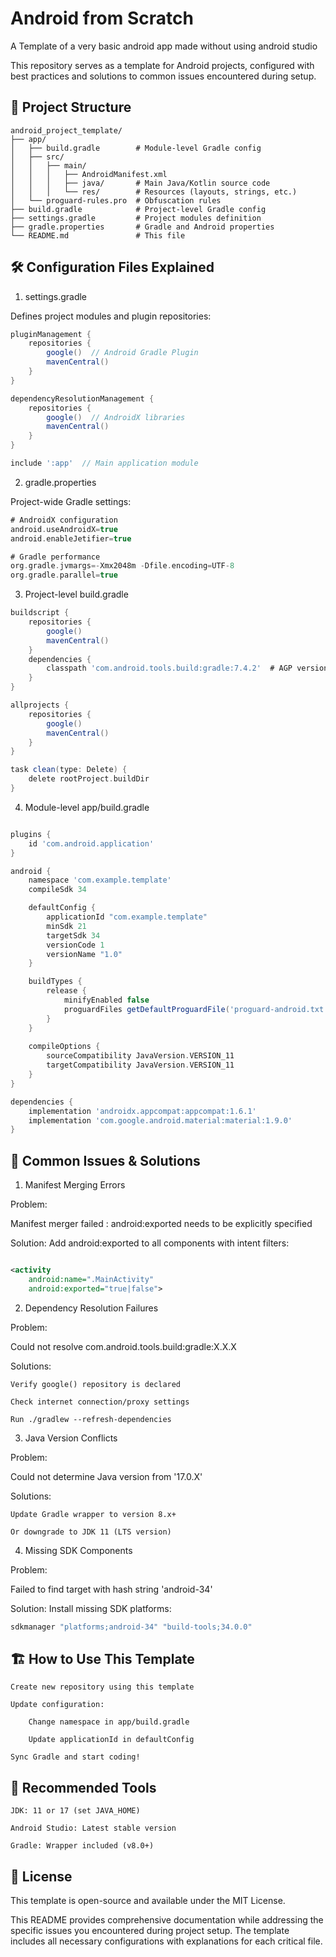 # Android from Scratch

A Template of a very basic android app made without using android studio

This repository serves as a template for Android projects, configured with best practices and solutions to common issues encountered during setup.

## 📁 Project Structure

``` txtgroovygroovy
android_project_template/
├── app/
│   ├── build.gradle        # Module-level Gradle config
│   ├── src/
│   │   ├── main/
│   │   │   ├── AndroidManifest.xml
│   │   │   ├── java/       # Main Java/Kotlin source code
│   │   │   └── res/        # Resources (layouts, strings, etc.)
│   └── proguard-rules.pro  # Obfuscation rules
├── build.gradle            # Project-level Gradle config
├── settings.gradle         # Project modules definition
├── gradle.properties       # Gradle and Android properties
└── README.md               # This file
```

## 🛠️ Configuration Files Explained
1. settings.gradle

Defines project modules and plugin repositories:
``` groovy
pluginManagement {
    repositories {
        google()  // Android Gradle Plugin
        mavenCentral()
    }
}

dependencyResolutionManagement {
    repositories {
        google()  // AndroidX libraries
        mavenCentral()
    }
}

include ':app'  // Main application module
```

2. gradle.properties

Project-wide Gradle settings:

``` groovy
# AndroidX configuration
android.useAndroidX=true
android.enableJetifier=true

# Gradle performance
org.gradle.jvmargs=-Xmx2048m -Dfile.encoding=UTF-8
org.gradle.parallel=true
```

3. Project-level build.gradle

``` groovy
buildscript {
    repositories {
        google()
        mavenCentral()
    }
    dependencies {
        classpath 'com.android.tools.build:gradle:7.4.2'  # AGP version
    }
}

allprojects {
    repositories {
        google()
        mavenCentral()
    }
}

task clean(type: Delete) {
    delete rootProject.buildDir
}
```

4. Module-level app/build.gradle

``` groovy

plugins {
    id 'com.android.application'
}

android {
    namespace 'com.example.template'
    compileSdk 34

    defaultConfig {
        applicationId "com.example.template"
        minSdk 21
        targetSdk 34
        versionCode 1
        versionName "1.0"
    }

    buildTypes {
        release {
            minifyEnabled false
            proguardFiles getDefaultProguardFile('proguard-android.txt'), 'proguard-rules.pro'
        }
    }
    
    compileOptions {
        sourceCompatibility JavaVersion.VERSION_11
        targetCompatibility JavaVersion.VERSION_11
    }
}

dependencies {
    implementation 'androidx.appcompat:appcompat:1.6.1'
    implementation 'com.google.android.material:material:1.9.0'
}
```

## 🚨 Common Issues & Solutions
1. Manifest Merging Errors

Problem:

Manifest merger failed : android:exported needs to be explicitly specified

Solution:
Add android:exported to all components with intent filters:

``` xml

<activity 
    android:name=".MainActivity"
    android:exported="true|false">
```

2. Dependency Resolution Failures

Problem:

Could not resolve com.android.tools.build:gradle:X.X.X

Solutions:

    Verify google() repository is declared

    Check internet connection/proxy settings

    Run ./gradlew --refresh-dependencies

3. Java Version Conflicts

Problem:

Could not determine Java version from '17.0.X'

Solutions:

    Update Gradle wrapper to version 8.x+

    Or downgrade to JDK 11 (LTS version)

4. Missing SDK Components

Problem:

Failed to find target with hash string 'android-34'

Solution:
Install missing SDK platforms:

``` bash
sdkmanager "platforms;android-34" "build-tools;34.0.0"
```

## 🏗️ How to Use This Template

    Create new repository using this template

    Update configuration:

        Change namespace in app/build.gradle

        Update applicationId in defaultConfig

    Sync Gradle and start coding!

## 🔧 Recommended Tools

    JDK: 11 or 17 (set JAVA_HOME)

    Android Studio: Latest stable version

    Gradle: Wrapper included (v8.0+)

## 📜 License

This template is open-source and available under the MIT License.

This README provides comprehensive documentation while addressing the specific issues you encountered during project setup. The template includes all necessary configurations with explanations for each critical file.
